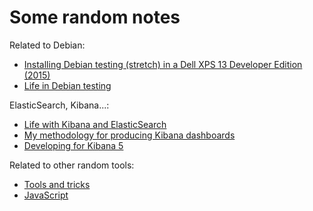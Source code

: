 # Some random notes

Related to Debian:

* [Installing Debian testing (stretch) in a Dell XPS 13 Developer Edition (2015)](debian-xps-13.md)
* [Life in Debian testing](life-in-testing.md)

ElasticSearch, Kibana...:

* [Life with Kibana and ElasticSearch](life-with-kibana-elasticsearch.md)
* [My methodology for producing Kibana dashboards](kibana-dashboards.md)
* [Developing for Kibana 5](kibana-devel.md)

Related to other random tools:

* [Tools and tricks](tools-and-tricks.md)
* [JavaScript](avascript.md)
